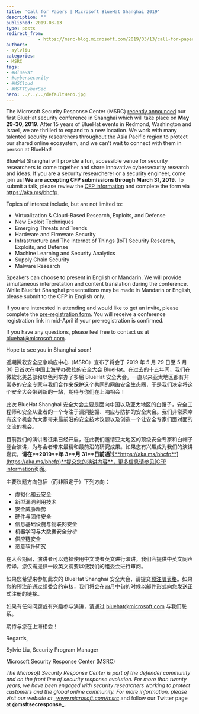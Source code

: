 ```yaml
---
title: 'Call for Papers | Microsoft BlueHat Shanghai 2019'
description: ""
published: 2019-03-13
type: posts
redirect_from:
            - https://msrc-blog.microsoft.com/2019/03/13/call-for-papers-microsoft-bluehat-shanghai-2019/
authors:
- sylvliu
categories:
- MSRC
tags:
- #BlueHat
- #cybersecurity
- #MSCloud
- #MSFTCyberSec
hero: ../../../defaultHero.jpg
---
```

The Microsoft Security Response Center (MSRC) [recently announced](https://blogs.technet.microsoft.com/bluehat/2019/02/14/bluehat-shanghai-cfp/) our first BlueHat security conference in Shanghai which will take place on **May 29-30, 2019**. After 15 years of BlueHat events in Redmond, Washington and Israel, we are thrilled to expand to a new location. We work with many talented security researchers throughout the Asia Pacific region to protect our shared online ecosystem, and we can’t wait to connect with them in person at BlueHat!

BlueHat Shanghai will provide a fun, accessible venue for security researchers to come together and share innovative cybersecurity research and ideas. If you are a security researcherer or a security engineer, come join us! **We are accepting CFP submissions through** **March 31, 2019**. To submit a talk, please review the [CFP information](https://www.microsoft.com/en-us/msrc/bluehat-conference) and complete the form via <https://aka.ms/bhcfp>.

Topics of interest include, but are not limited to:

- Virtualization & Cloud-Based Research, Exploits, and Defense
- New Exploit Techniques
- Emerging Threats and Trends
- Hardware and Firmware Security
- Infrastructure and The Internet of Things (IoT) Security Research, Exploits, and Defense
- Machine Learning and Security Analytics
- Supply Chain Security
- Malware Research

Speakers can choose to present in English or Mandarin. We will provide simultaneous interpretation and content translation during the conference. While BlueHat Shanghai presentations may be made in Mandarin or English, please submit to the CFP in English only.

If you are interested in attending and would like to get an invite, please complete the [pre-registration form](https://evention.eventsair.com/bluehat-shanghai/register/). You will receive a conference registration link in mid-April if your pre-registration is confirmed.

If you have any questions, please feel free to contact us at bluehat@microsoft.com.

Hope to see you in Shanghai soon!

近期微软安全应急响应中心（MSRC）宣布了将会于 2019 年 5 月 29 日至 5 月 30 日首次在中国上海举办微软的安全大会 BlueHat。在过去的十五年间，我们在微软北美总部和以色列举办了多届 BlueHat 安全大会。一直以来亚太地区都有非常多的安全专家与我们合作来保护这个共同的网络安全生态圈，于是我们决定将这个安全大会带到新的一站，期待与你们在上海相会！

此次 BlueHat Shanghai 安全大会主要是面向中国以及亚太地区的白帽子，安全工程师和安全从业者的一个专注于漏洞挖掘、响应与防护的安全大会。我们非常荣幸有这个机会为大家带来最前沿的安全技术议题以及创造一个让安全专家们面对面的交流的机会。

目前我们的演讲者征集已经开启，在此我们邀请亚太地区的顶级安全专家和白帽子登台演讲，为与会者带来最精和最前沿的研究成果。如果您有兴趣成为我们的演讲嘉宾，**请在\*\***2019\***\*年 3\*\***月 31\***\*日前通过**[**https://aka.ms/bhcfp**](https://aka.ms/bhcfp)**提交您的演讲内容**，更多信息请参见[CFP information](https://www.microsoft.com/en-us/msrc/bluehat-conference)页面。

主要议题方向包括（而非限定于）下列方向：

- 虚拟化和云安全
- 新型漏洞利用技术
- 安全威胁趋势
- 硬件与固件安全
- 信息基础设施与物联网安全
- 机器学习与大数据安全分析
- 供应链安全
- 恶意软件研究

在大会期间，演讲者可以选择使用中文或者英文进行演讲，我们会提供中英文同声传译。您仅需提供一段英文摘要以便我们的组委会进行审阅。

如果您希望来参加此次的 BlueHat Shanghai 安全大会，请提交[预注册表格](https://evention.eventsair.com/bluehat-shanghai/register/)。如果您的预注册通过组委会的审核，我们将会在四月中旬的时候以邮件形式向您发送正式注册的链接。

如果有任何问题或有兴趣参与演讲，请通过 bluehat@microsoft.com 与我们联系。

期待与您在上海相会！

Regards,

Sylvie Liu, Security Program Manager

Microsoft Security Response Center (MSRC)

_The Microsoft Security Response Center is part of the defender community and on the front line of security response evolution. For more than twenty years, we have been engaged with security researchers working to protect customers and the global online community. For more information, please visit our website at \_www.microsoft.com/msrc_ and follow our Twitter page at **@msftsecresponse\_.**
